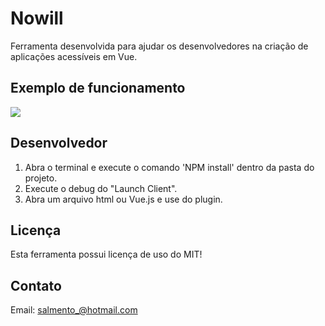 # Nowill
Ferramenta desenvolvida para ajudar os desenvolvedores na criação de aplicações acessíveis em Vue.

## Exemplo de funcionamento
![](Nowill.gif)

## Desenvolvedor
1. Abra o terminal e execute o comando 'NPM install' dentro da pasta do projeto.
2. Execute o debug do "Launch Client".
3. Abra um arquivo html ou Vue.js e use do plugin.

## Licença
Esta ferramenta possui licença de uso do MIT!


## Contato
Email: salmento_@hotmail.com

